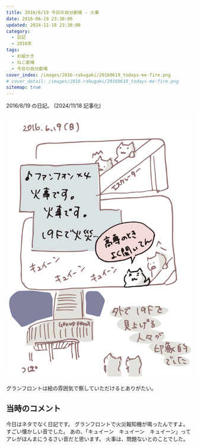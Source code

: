 ```yaml
---
title: 2016/6/19 今日の自分劇場 - 火事
date: 2016-06-19 23:30:00
updated: 2024-11-18 23:30:00
category:
  - 日記
  - 2016年
tags:
  - お絵かき
  - ねこ劇場
  - 今日の自分劇場
cover_index: /images/2016-rakugaki/20160619_todays-me-fire.png
# cover_detail: /images/2016-rakugaki/20160619_todays-me-fire.png
sitemap: true
---
```


2016/6/19 の日記。 (2024/11/18 記事化)

![](/images/2016-rakugaki/20160619_todays-me-fire.png)


グランフロントは絵の雰囲気で察していただけるとありがたい。

当時のコメント
---
今日はネタでなく日記です。
グランフロントで火災報知機が鳴ったんですよ。すごい懐かしい音でした。
あの、「キュイーン　キュイーン　キュイーン」ってアレがほんまにうるさい音だと思います。
火事は、問題ないとのことでした。

